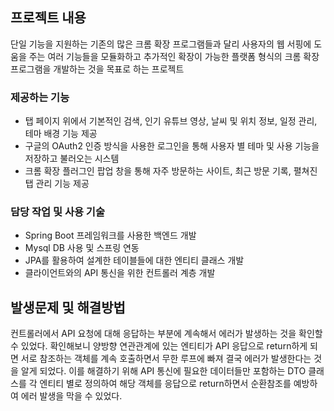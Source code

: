 ## 프로젝트 내용

단일 기능을 지원하는 기존의 많은 크롬 확장 프로그램들과 달리 사용자의 웹 서핑에 도움을 주는 여러 기능들을 모듈화하고 추가적인 확장이 가능한 플랫폼 형식의 크롬 확장 프로그램을 개발하는 것을 목표로 하는 프로젝트

### 제공하는 기능

- 탭 페이지 위에서 기본적인 검색, 인기 유튜브 영상, 날씨 및 위치 정보, 일정 관리, 테마 배경 기능 제공
- 구글의 OAuth2 인증 방식을 사용한 로그인을 통해 사용자 별 테마 및 사용 기능을 저장하고 불러오는 시스템
- 크롬 확장 플러그인 팝업 창을 통해 자주 방문하는 사이트, 최근 방문 기록, 펼쳐진 탭 관리 기능 제공

### 담당 작업 및 사용 기술

- Spring Boot 프레임워크를 사용한 백엔드 개발
- Mysql DB 사용 및 스프링 연동
- JPA를 활용하여 설계한 테이블들에 대한 엔티티 클래스 개발
- 클라이언트와의 API 통신을 위한 컨트롤러 계층 개발

## 발생문제 및 해결방법

컨트롤러에서 API 요청에 대해 응답하는 부분에 계속해서 에러가 발생하는 것을 확인할 수 있었다. 확인해보니 양방향 연관관계에 있는 엔티티가 API 응답으로 return하게 되면 서로 참조하는 객체를 계속 호출하면서 무한 루프에 빠져 결국 에러가 발생한다는 것을 알게 되었다. 이를 해결하기 위해 API 통신에 필요한 데이터들만 포함하는 DTO 클래스를 각 엔티티 별로 정의하여 해당 객체를 응답으로 return하면서 순환참조를 예방하여 에러 발생을 막을 수 있었다.
